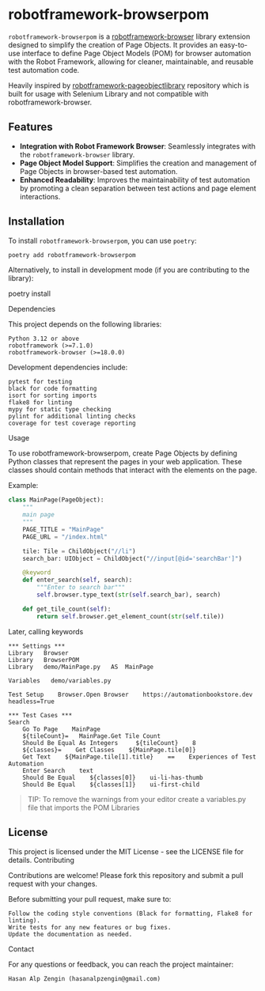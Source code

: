 # robotframework-browserpom

`robotframework-browserpom` is a [robotframework-browser](https://robotframework-browser.org/) library extension designed to simplify the creation of Page Objects. It provides an easy-to-use interface to define Page Object Models (POM) for browser automation with the Robot Framework, allowing for cleaner, maintainable, and reusable test automation code.

Heavily inspired by [robotframework-pageobjectlibrary](https://github.com/boakley/robotframework-pageobjectlibrary) repository which is built for usage with Selenium Library and not compatible with robotframework-browser.

## Features

- **Integration with Robot Framework Browser**: Seamlessly integrates with the `robotframework-browser` library.
- **Page Object Model Support**: Simplifies the creation and management of Page Objects in browser-based test automation.
- **Enhanced Readability**: Improves the maintainability of test automation by promoting a clean separation between test actions and page element interactions.

## Installation

To install `robotframework-browserpom`, you can use `poetry`:

```bash
poetry add robotframework-browserpom
```

Alternatively, to install in development mode (if you are contributing to the library):

poetry install

Dependencies

This project depends on the following libraries:

    Python 3.12 or above
    robotframework (>=7.1.0)
    robotframework-browser (>=18.0.0)

Development dependencies include:

    pytest for testing
    black for code formatting
    isort for sorting imports
    flake8 for linting
    mypy for static type checking
    pylint for additional linting checks
    coverage for test coverage reporting

Usage

To use robotframework-browserpom, create Page Objects by defining Python classes that represent the pages in your web application. These classes should contain methods that interact with the elements on the page.

Example:

```python
class MainPage(PageObject):
    """
    main page
    """
    PAGE_TITLE = "MainPage"
    PAGE_URL = "/index.html"

    tile: Tile = ChildObject("//li")
    search_bar: UIObject = ChildObject("//input[@id='searchBar']")

    @keyword
    def enter_search(self, search):
        """Enter to search bar"""
        self.browser.type_text(str(self.search_bar), search)

    def get_tile_count(self):
        return self.browser.get_element_count(str(self.tile))
```

Later, calling keywords
```robotframework
*** Settings ***
Library   Browser
Library   BrowserPOM
Library   demo/MainPage.py   AS  MainPage

Variables   demo/variables.py

Test Setup    Browser.Open Browser    https://automationbookstore.dev     headless=True

*** Test Cases ***
Search
    Go To Page    MainPage
    ${tileCount}=   MainPage.Get Tile Count
    Should Be Equal As Integers     ${tileCount}    8
    ${classes}=    Get Classes    ${MainPage.tile[0]}
    Get Text    ${MainPage.tile[1].title}    ==    Experiences of Test Automation
    Enter Search    text
    Should Be Equal    ${classes[0]}    ui-li-has-thumb
    Should Be Equal    ${classes[1]}    ui-first-child
```
>
> TIP:
> To remove the warnings from your editor create a variables.py file that imports the POM Libraries
>

## License

This project is licensed under the MIT License - see the LICENSE file for details.
Contributing

Contributions are welcome! Please fork this repository and submit a pull request with your changes.

Before submitting your pull request, make sure to:

    Follow the coding style conventions (Black for formatting, Flake8 for linting).
    Write tests for any new features or bug fixes.
    Update the documentation as needed.

Contact

For any questions or feedback, you can reach the project maintainer:

    Hasan Alp Zengin (hasanalpzengin@gmail.com)